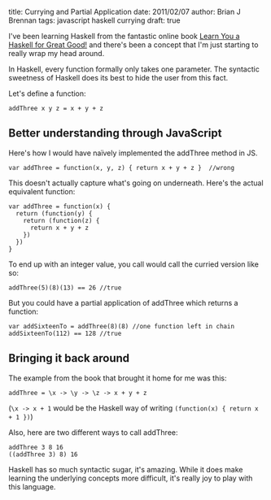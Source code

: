 title: Currying and Partial Application
date: 2011/02/07
author: Brian J Brennan
tags: javascript haskell currying
draft: true

I've been learning Haskell from the fantastic online book [Learn You a Haskell for Great Good!](http://learnyouahaskell.com/) and there's been a concept that I'm just starting to really wrap my head around.

In Haskell, every function formally only takes one parameter. The syntactic sweetness of Haskell does its best to hide the user from this fact.

Let's define a function:
    
    addThree x y z = x + y + z

<!-- -----------------
The syntax is designed to coax you into believing that this function takes three arguments. If you checkout the type declaration of the function, there's a hint there:

    addThree :: (Num a) => a -> a -> a -> a 

The book probably does a better job of explaining this than I could, but I'll give it a shot. The `(Num a) =>` part is saying “Any `a` that follows is of the type `Num`”. This part is technically irrelevant, for what I'm explaining, but it's good to know why it's there.

After that there comes a chain of `a -> a`, which is actually Haskell sugar. It should really read

    addThree :: (Num a) => a -> (a -> ( a -> a) )

------------------- -->


## Better understanding through JavaScript
Here's how I would have naïvely implemented the addThree method in JS.
    
    var addThree = function(x, y, z) { return x + y + z }  //wrong

This doesn't actually capture what's going on underneath. Here's the actual equivalent function:

    var addThree = function(x) {
      return (function(y) {
        return (function(z) {
          return x + y + z 
        })
      })
    }

To end up with an integer value, you call would call the curried version like so:

    addThree(5)(8)(13) == 26 //true

But you could have a partial application of addThree which returns a function:

    var addSixteenTo = addThree(8)(8) //one function left in chain
    addSixteenTo(112) == 128 //true

## Bringing it back around
The example from the book that brought it home for me was this:

    addThree = \x -> \y -> \z -> x + y + z

(`\x -> x + 1` would be the Haskell way of writing `(function(x) { return x + 1 })`)

Also, here are two different ways to call addThree:

    addThree 3 8 16
    ((addThree 3) 8) 16

Haskell has so much syntactic sugar, it's amazing. While it does make learning the underlying concepts more difficult, it's really joy to play with this language.
